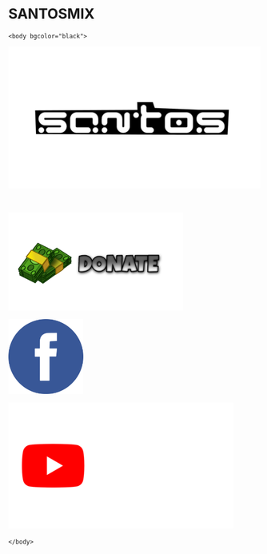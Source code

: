 # SANTOSMIX
<html>
	<head>
		<title>SANTOS MIX</title>
	</head>

	<body bgcolor="black">

<center><p><img src="LOGO SANTOS.png" width="600"></p></center>


<br>
<a href="https://www.paymedia.pl/santos" target="_blank">
<p><img src="DONATE.png" width="350"></p>
</a>

<a href="https://m.facebook.com/SantosOfficialFANPAGE" target="_blank">
<p><img src="FANPAGE.png" width="150"></p>
</a>

<a href="https://www.youtube.com/SantosMIX/" target="_blank">
<p><img src="YOUTUBE.png" width="450"></p>
</a>


	</body>
</html>
